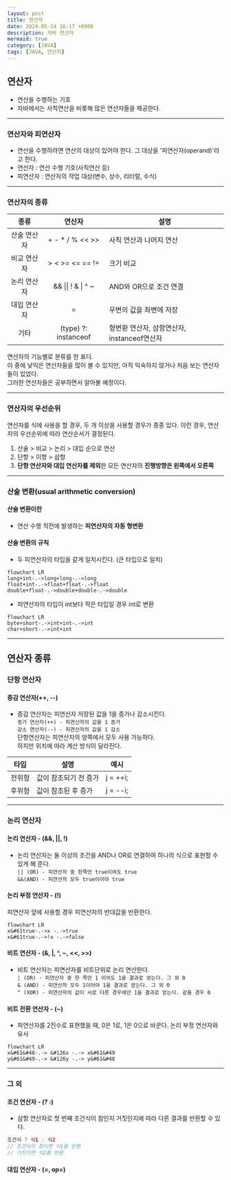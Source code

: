 ```yaml
---
layout: post
title: 연산자
date: 2024-05-24 16:17 +0900
description: 자바 연산자
mermaid: true
category: [JAVA]
tags: [JAVA, 연산자]
---
```


## 연산자

- 연산을 수행하는 기호
- 자바에서는 사칙연산을 비롯해 많은 연산자들을 제공한다.

---

### 연산자와 피연산자

- 연산을 수행하려면 연산의 대상이 있어야 한다. 그 대상을 '피연산자(operand)'라고 한다.
- 연산자 : 연산 수행 기호(사칙연산 등)
- 피연산자 : 연산자의 작업 대상(변수, 상수, 리터럴, 수식)

---

### 연산자의 종류

|    종류     |        연산자        | 설명                                        |
| :---------: | :------------------: | ------------------------------------------- |
| 산술 연산자 |  \+ - \* / % << >>   | 사칙 연산과 나머지 연산                     |
| 비교 연산자 |   \> < >= <= == !=   | 크기 비교                                   |
| 논리 연산자 |  && \|\| ! & \| ^ ~  | AND와 OR으로 조건 연결                      |
| 대입 연산자 |          \=          | 우변의 값을 좌변에 저장                     |
|    기타     | (type) ?: instanceof | 형변환 연산자, 삼항연산자, instanceof연산자 |

연산자의 기능별로 분류를 한 표다.  
이 중에 낯익은 연산자들을 많이 볼 수 있지만, 아직 익숙하지 않거나 처음 보는 연산자들이 있었다.  
그러한 연산자들은 공부하면서 알아볼 예정이다.

---

### 연산자의 우선순위

연산자를 식에 사용을 할 경우, 두 개 이상을 사용할 경우가 종종 있다. 이런 경우, 연산자의 우선순위에 따라 연산순서가 결정된다.

1.  산술 > 비교 > 논리 > 대입 순으로 연산
2.  단항 > 이항 > 삼항
3.  **단항 연산자와 대입 연산자를 제외**한 모든 연산자의 **진행방향은 왼쪽에서 오른쪽**

---

### 산술 변환(usual arithmetic conversion)

#### 산술 변환이란

- 연산 수행 직전에 발생하는 **피연산자의 자동 형변환**

#### 산술 변환의 규칙

- 두 피연산자의 타입을 같게 일치시킨다. (큰 타입으로 일치)

```mermaid
flowchart LR
long+int-.->long+long-.->long
float+int-.->float+float-.->float
double+float-.->double+double-.->double
```

- 피연산자의 타입이 int보다 작은 타입일 경우 int로 변환

```mermaid
flowchart LR
byte+short-.->int+int-.->int
char+short-.->int+int
```

---

## 연산자 종류

### 단항 연산자

#### 증감 연산자(++, --)

- 증감 연산자는 피연산자 저장된 값을 1을 증가나 감소시킨다.  
  `증가 연산자(++) - 피연산자의 값을 1 증가`  
  `감소 연산자(--) - 피연산자의 값을 1 감소`  
  단항연산자는 피연산자의 양쪽에서 모두 사용 가능하다.  
  하지만 위치에 따라 계산 방식이 달라진다.

|  타입  | 설명                  |   예시   |
| :----: | --------------------- | :------: |
| 전위형 | 값이 참조되기 전 증가 | j = ++i; |
| 후위형 | 값이 참조된 후 증가   | j = --i; |

---

### 논리 연산자

#### 논리 연산자 - (&&, ||, !)

- 논리 연산자는 둘 이상의 조건을 AND나 OR로 연결하여 하나의 식으로 표현할 수 있게 해 준다.  
  `|| (OR) - 피연산자 중 한쪽만 true이여도 true`  
  `&&(AND) - 피연산자 모두 true이어야 true`

#### 논리 부정 연산자 - (!)

피연산자 앞에 사용할 경우 피연산자의 반대값을 반환한다.

```mermaid
flowchart LR
x&#61true-.->x -.->true
x&#61true-.->!x -.->false
```

#### 비트 연산자 - (&, |, ^, ~, <<, >>)

- 비트 연산자는 피연산자를 비트단위로 논리 연산한다.  
  `| (OR) - 피연산자 중 한 쪽만 1 이어도 1을 결과로 얻는다. 그 외 0`  
  `& (AND) - 피연산자 모두 1이어야 1을 결과로 얻는다. 그 외 0`  
  `^ (XOR) - 피연산자의 값이 서로 다른 경우에만 1을 결과로 얻는다. 같을 경우 0`

#### 비트 전환 연산자 - (~)

- 피연산자를 2진수로 표현했을 때, 0은 1로, 1은 0으로 바꾼다. 논리 부정 연산자와 유사

```mermaid
flowchart LR
x&#61&#48-.-> &#126x -.-> x&#61&#49
y&#61&#49-.-> &#126y -.-> y&#61&#48
```

---

### 그 외

#### 조건 연산자 - (? :)

- 삼항 연산자로 첫 번째 조건식이 참인지 거짓인지에 따라 다른 결과를 반환할 수 있다.

```java
조건식 ? 식1 : 식2
// 조건식이 참이면 식1을 반환
// 거짓이면 식2를 반환
```

#### 대입 연산자 - (=, op=)
